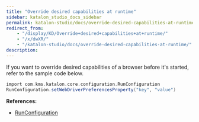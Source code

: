 ```yaml
---
title: "Override desired capabilities at runtime" 
sidebar: katalon_studio_docs_sidebar
permalink: katalon-studio/docs/override-desired-capabilities-at-runtime.html 
redirect_from:
    - "/display/KD/Override+desired+capabilities+at+runtime/"
    - "/x/dwXR/"
    - "/katalon-studio/docs/override-desired-capabilities-at-runtime/"
description: 
---
```

If you want to override desired capabilities of a browser before it's started, refer to the sample code below.

```groovy
import com.kms.katalon.core.configuration.RunConfiguration
RunConfiguration.setWebDriverPreferencesProperty("key", "value")
```

  
**References:**

*   [RunConfiguration](https://api-docs.katalon.com/com/kms/katalon/core/configuration/RunConfiguration.html)